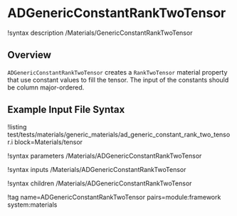 # ADGenericConstantRankTwoTensor

!syntax description /Materials/GenericConstantRankTwoTensor

## Overview

`ADGenericConstantRankTwoTensor` creates a `RankTwoTensor` material property that use
constant values to fill the tensor. The input of the constants should be column major-ordered.

## Example Input File Syntax

!listing test/tests/materials/generic_materials/ad_generic_constant_rank_two_tensor.i block=Materials/tensor

!syntax parameters /Materials/ADGenericConstantRankTwoTensor

!syntax inputs /Materials/ADGenericConstantRankTwoTensor

!syntax children /Materials/ADGenericConstantRankTwoTensor

!tag name=ADGenericConstantRankTwoTensor pairs=module:framework system:materials
